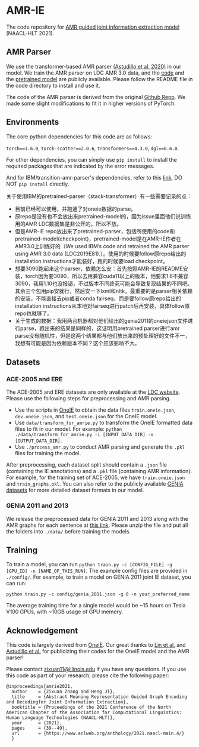 # AMR-IE
The code repository for [AMR guided joint information extraction model](https://www.aclweb.org/anthology/2021.naacl-main.4/) (NAACL-HLT 2021). 

## AMR Parser
We use the transformer-based AMR parser [(Astudillo et al. 2020)](https://www.aclweb.org/anthology/2020.findings-emnlp.89/) in our model. We train the AMR parser on LDC AMR 3.0 data, and the [code](https://drive.google.com/file/d/1SB36NyEaRd740rGTjD_8ga7l5NGeRlkR/) and the [pretrained model](https://drive.google.com/file/d/1LRJuOwHQ6EWmzRBpYpWwsr_5m2kO-IP7) are publicly available. Please follow the README file in the code directory to install and use it.

The code of the AMR parser is derived from the original [Github Repo](https://github.com/IBM/transition-amr-parser). We made some slight modifications to fit it in higher versions of PyTorch. 

## Environments
The core python dependencies for this code are as follows:

`torch==1.6.0`, `torch-scatter==2.0.6`, `transformers==4.3.0`, `dgl==0.6.0`.

For other dependencies, you can simply use `pip install` to install the required packages that are indicated by the error messages.

And for IBM/transition-amr-parser's dependencies, refer to this [link](https://github.com/IBM/transition-amr-parser/tree/stack-transformer), DO NOT `pip install` directly.

关于使用IBM的pretrained-parser（stack-transformer）有一些需要记录的点：
- 目前已经可以使用，并跑通了对oneie数据的parse。
- 原repo是没有也不会放出来pretrained-model的，因为issue里面他们说训练用的AMR LDC数据集是非公开的，所以不放。
- 但是AMR-IE repo放出来了pretrained-parser，包括所使用的code和pretrained-model(checkpoint)，pretrained-model是在AMR-IE作者在AMR3.0上训练好的（We used IBM’s code and retrained the AMR parser using AMR 3.0 data (LDC2019E81).）。使用的时候要follow原repo给出的installation instructions才能装好，跑的时候要load checkpoint。
- 想要3090跑起来这个parser，依赖怎么安：首先按照AMR-IE的README安装，torch因为要3090，所以去用兼容cuda11以上的版本，他要求1.6不兼容3090，我用1.10也没报错，不过版本不同终究可能会导致复现结果的不同吧。其余三个包用pip安就行，然后安一下lxml和nltk。最重要的是parser相关依赖的安装，不能直接去pip或者conda fairseq，而是要follow原repo给出的installation instructions从本地对fairseq进行patch后再安装，具体follow原repo也就够了。
- 关于生成的数据：我用两台机器都对他们给出的genia2011的oneiejson文件进行parse，跑出来的结果是同样的，这证明用pretrained parser进行amr parse没有随机性，但是这两个结果都与他们放出来的预处理好的文件不一，我想有可能是因为依赖版本不同？这个应该影响不大。

## Datasets
### ACE-2005 and ERE
The ACE-2005 and ERE datasets are only available at the [LDC website](https://catalog.ldc.upenn.edu/LDC2006T06). Please use the following steps for preprocessing and AMR parsing.
+ Use the scripts in [OneIE](http://blender.cs.illinois.edu/software/oneie/) to obtain the data files `train.oneie.json`, `dev.oneie.json`, and `test.oneie.json` for the OneIE model.
+ Use `data/transform_for_amrie.py` to transform the OneIE formatted data files to fit in our model. For example: `python ./data/transform_for_amrie.py -i [INPUT_DATA_DIR] -o [OUTPUT_DATA_DIR]`.
+ Use `./process_amr.py` to conduct AMR parsing and generate the `.pkl` files for training the model.

After preprocessing, each dataset split should contain a `.json` file (containing the IE annotations) and a `.pkl` file (containing AMR information). For example, for the training set of ACE-2005, we have `train.oneie.json` and `train_graphs.pkl`. You can also refer to the publicly available [GENIA datasets](https://drive.google.com/file/d/1tnGyyJo7Enesqv8R1Mpng7c1U5lEzLqm/view?usp=sharing) for more detailed dataset formats in our model.

### GENIA 2011 and 2013
We release the preprocessed data for GENIA 2011 and 2013 along with the AMR graphs for each sentence at [this link](https://drive.google.com/file/d/1tnGyyJo7Enesqv8R1Mpng7c1U5lEzLqm/view?usp=sharing). Please unzip the file and put all the folders into `./data/` before training the models. 

## Training
To train a model, you can run `python train.py -c [CONFIG_FILE] -g [GPU_ID] -n [NAME_OF_THIS_RUN]`. The example config files are provided in `./config/`. For example, to train a model on GENIA 2011 joint IE dataset, you can run:

`python train.py -c config/genia_2011.json -g 0 -n your_preferred_name`

The average training time for a single model would be ~15 hours on Tesla V100 GPUs, with ~10GB usage of GPU memory.

## Acknowledgement
This code is largely derived from [OneIE](http://blender.cs.illinois.edu/software/oneie/). Our great thanks to [Lin et al.](https://www.aclweb.org/anthology/2020.acl-main.713/) and [Astudillo et al.](https://www.aclweb.org/anthology/2020.findings-emnlp.89/) for publicizing their codes for the OneIE model and the AMR parser!

Please contact zixuan11@illinois.edu if you have any questions.
If you use this code as part of your research, please cite the following paper:
```
@inproceedings{amrie2021,
  author    = {Zixuan Zhang and Heng Ji},
  title     = {Abstract Meaning Representation Guided Graph Encoding and Decodingfor Joint Information Extraction},
  booktitle = {Proceedings of the 2021 Conference of the North American Chapter of the Association for Computational Linguistics: Human Language Technologies (NAACL-HLT)},
  year      = {2021},
  pages     = {39--49},
  url       = {https://www.aclweb.org/anthology/2021.naacl-main.4/}
  }
```
